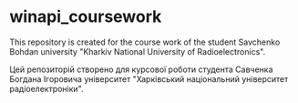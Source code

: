 # winapi_coursework

This repository is created for the course work of the student Savchenko Bohdan university "Kharkiv National University of Radioelectronics".

Цей репозиторій створено для курсової роботи студента Савченка Богдана Ігоровича університет "Харківський національний університет радіоелектроніки".
